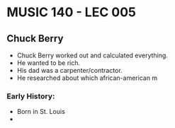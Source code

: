 # MUSIC 140 - LEC 005
## Chuck Berry
- Chuck Berry worked out and calculated everything.
- He wanted to be rich.
- His dad was a carpenter/contractor.
- He researched about which african-american m

### Early History:
- Born in St. Louis
- 
<!--stackedit_data:
eyJoaXN0b3J5IjpbLTIwOTc1MTY0MzIsLTEzMDU0Mzk5NjldfQ
==
-->